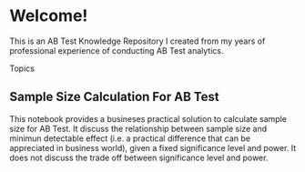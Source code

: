 # Welcome!
This is an AB Test Knowledge Repository I created from my years of professional experience of conducting AB Test analytics.

Topics
## Sample Size Calculation For AB Test
This notebook provides a busineses practical solution to calculate sample size for AB Test.
It discuss the relationship between sample size and minimun detectable effect (i.e. a practical difference that can be appreciated in business world), given a fixed significance level and power. 
It does not discuss the trade off between significance level and power.
